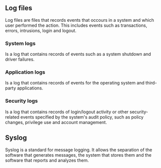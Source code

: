 ## Log files
Log files are files that records events that occours in a system and which user performed the action. This includes events such as transactions, errors, intrusions, login and logout.
### System logs
Is a log that contains records of events such as a system shutdown and driver failures.
### Application logs
Is a log that contains records of events for the operating system and third-party applications.
### Security logs
Is a log that contains records of login/logout activity or other security-related events specified by the system's audit policy, such as policy changes, privilege use and account management.

## Syslog
Syslog is a standard for message logging. It allows the separation of the software that generates messages, the system that stores them and the software that reports and analyzes them.
